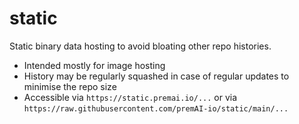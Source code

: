 # static

Static binary data hosting to avoid bloating other repo histories.

- Intended mostly for image hosting
- History may be regularly squashed in case of regular updates to minimise the repo size
- Accessible via `https://static.premai.io/...` or via `https://raw.githubusercontent.com/premAI-io/static/main/...`
